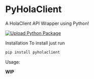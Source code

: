 # PyHolaClient
A HolaClient API Wrapper using Python!

[![Upload Python Package](https://github.com/VienDC/PyHolaClient/actions/workflows/python-publish.yml/badge.svg)](https://github.com/VienDC/PyHolaClient/actions/workflows/python-publish.yml)

Installation
To install just run
```bash
pip install pyholaclient
```

Usage:

**WIP**